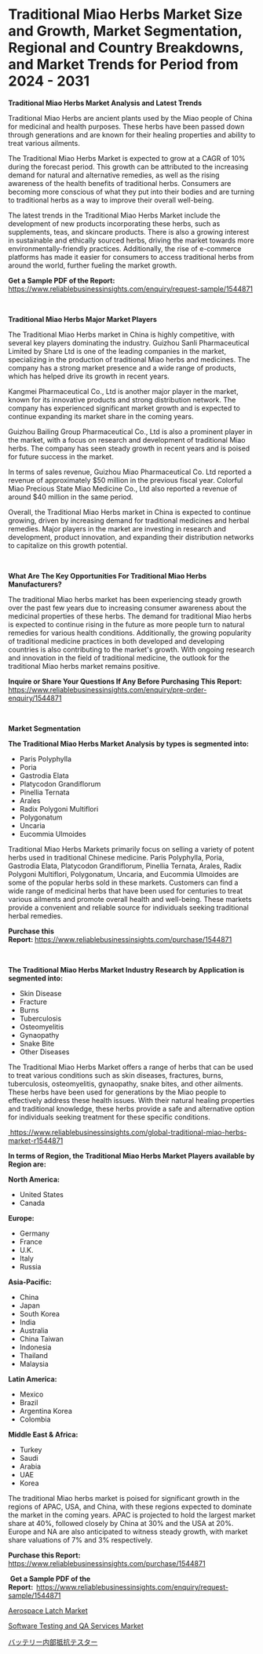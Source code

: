 <p><h1>Traditional Miao Herbs Market Size and Growth, Market Segmentation, Regional and Country Breakdowns, and Market Trends for Period from 2024 -  2031</h1></p><p><strong>Traditional Miao Herbs Market Analysis and Latest Trends</strong></p>
<p><p>Traditional Miao Herbs are ancient plants used by the Miao people of China for medicinal and health purposes. These herbs have been passed down through generations and are known for their healing properties and ability to treat various ailments.</p><p>The Traditional Miao Herbs Market is expected to grow at a CAGR of 10% during the forecast period. This growth can be attributed to the increasing demand for natural and alternative remedies, as well as the rising awareness of the health benefits of traditional herbs. Consumers are becoming more conscious of what they put into their bodies and are turning to traditional herbs as a way to improve their overall well-being.</p><p>The latest trends in the Traditional Miao Herbs Market include the development of new products incorporating these herbs, such as supplements, teas, and skincare products. There is also a growing interest in sustainable and ethically sourced herbs, driving the market towards more environmentally-friendly practices. Additionally, the rise of e-commerce platforms has made it easier for consumers to access traditional herbs from around the world, further fueling the market growth.</p></p>
<p><strong>Get a Sample PDF of the Report:&nbsp;</strong> <a href="https://www.reliablebusinessinsights.com/enquiry/request-sample/1544871">https://www.reliablebusinessinsights.com/enquiry/request-sample/1544871</a></p>
<p>&nbsp;</p>
<p><strong>Traditional Miao Herbs Major Market Players</strong></p>
<p><p>The Traditional Miao Herbs market in China is highly competitive, with several key players dominating the industry. Guizhou Sanli Pharmaceutical Limited by Share Ltd is one of the leading companies in the market, specializing in the production of traditional Miao herbs and medicines. The company has a strong market presence and a wide range of products, which has helped drive its growth in recent years. </p><p>Kangmei Pharmaceutical Co., Ltd is another major player in the market, known for its innovative products and strong distribution network. The company has experienced significant market growth and is expected to continue expanding its market share in the coming years. </p><p>Guizhou Bailing Group Pharmaceutical Co., Ltd is also a prominent player in the market, with a focus on research and development of traditional Miao herbs. The company has seen steady growth in recent years and is poised for future success in the market. </p><p>In terms of sales revenue, Guizhou Miao Pharmaceutical Co. Ltd reported a revenue of approximately $50 million in the previous fiscal year. Colorful Miao Precious State Miao Medicine Co., Ltd also reported a revenue of around $40 million in the same period. </p><p>Overall, the Traditional Miao Herbs market in China is expected to continue growing, driven by increasing demand for traditional medicines and herbal remedies. Major players in the market are investing in research and development, product innovation, and expanding their distribution networks to capitalize on this growth potential.</p></p>
<p>&nbsp;</p>
<p><strong>What Are The Key Opportunities For Traditional Miao Herbs Manufacturers?</strong></p>
<p><p>The traditional Miao herbs market has been experiencing steady growth over the past few years due to increasing consumer awareness about the medicinal properties of these herbs. The demand for traditional Miao herbs is expected to continue rising in the future as more people turn to natural remedies for various health conditions. Additionally, the growing popularity of traditional medicine practices in both developed and developing countries is also contributing to the market's growth. With ongoing research and innovation in the field of traditional medicine, the outlook for the traditional Miao herbs market remains positive.</p></p>
<p><strong>Inquire or Share Your Questions If Any Before Purchasing This Report:</strong> <a href="https://www.reliablebusinessinsights.com/enquiry/pre-order-enquiry/1544871">https://www.reliablebusinessinsights.com/enquiry/pre-order-enquiry/1544871</a></p>
<p>&nbsp;</p>
<p><strong>Market Segmentation</strong></p>
<p><strong>The Traditional Miao Herbs Market Analysis by types is segmented into:</strong></p>
<p><ul><li>Paris Polyphylla</li><li>Poria</li><li>Gastrodia Elata</li><li>Platycodon Grandiflorum</li><li>Pinellia Ternata</li><li>Arales</li><li>Radix Polygoni Multiflori</li><li>Polygonatum</li><li>Uncaria</li><li>Eucommia Ulmoides</li></ul></p>
<p><p>Traditional Miao Herbs Markets primarily focus on selling a variety of potent herbs used in traditional Chinese medicine. Paris Polyphylla, Poria, Gastrodia Elata, Platycodon Grandiflorum, Pinellia Ternata, Arales, Radix Polygoni Multiflori, Polygonatum, Uncaria, and Eucommia Ulmoides are some of the popular herbs sold in these markets. Customers can find a wide range of medicinal herbs that have been used for centuries to treat various ailments and promote overall health and well-being. These markets provide a convenient and reliable source for individuals seeking traditional herbal remedies.</p></p>
<p><strong>Purchase this Report:&nbsp;</strong><a href="https://www.reliablebusinessinsights.com/purchase/1544871">https://www.reliablebusinessinsights.com/purchase/1544871</a></p>
<p>&nbsp;</p>
<p><strong>The Traditional Miao Herbs Market Industry Research by Application is segmented into:</strong></p>
<p><ul><li>Skin Disease</li><li>Fracture</li><li>Burns</li><li>Tuberculosis</li><li>Osteomyelitis</li><li>Gynaopathy</li><li>Snake Bite</li><li>Other Diseases</li></ul></p>
<p><p>The Traditional Miao Herbs Market offers a range of herbs that can be used to treat various conditions such as skin diseases, fractures, burns, tuberculosis, osteomyelitis, gynaopathy, snake bites, and other ailments. These herbs have been used for generations by the Miao people to effectively address these health issues. With their natural healing properties and traditional knowledge, these herbs provide a safe and alternative option for individuals seeking treatment for these specific conditions.</p></p>
<p><a href="https://www.reliablebusinessinsights.com/global-traditional-miao-herbs-market-r1544871">&nbsp;https://www.reliablebusinessinsights.com/global-traditional-miao-herbs-market-r1544871</a></p>
<p><strong>In terms of Region, the Traditional Miao Herbs Market Players available by Region are:</strong></p>
<p>
    <p> <strong> North America: </strong>
        <ul>
            <li>United States</li>
            <li>Canada</li>
        </ul>
        </p> 
    <p> <strong> Europe: </strong>
        <ul>
            <li>Germany</li>
            <li>France</li>
            <li>U.K.</li>
            <li>Italy</li>
            <li>Russia</li>
        </ul>
        </p> 
    <p> <strong> Asia-Pacific: </strong>
        <ul>
            <li>China</li>
            <li>Japan</li>
            <li>South Korea</li>
            <li>India</li>
            <li>Australia</li>
            <li>China Taiwan</li>
            <li>Indonesia</li>
            <li>Thailand</li>
            <li>Malaysia</li>
        </ul>
        </p> 
    <p> <strong> Latin America: </strong>
        <ul>
            <li>Mexico</li>
            <li>Brazil</li>
            <li>Argentina Korea</li>
            <li>Colombia</li>
        </ul>
        </p> 
    <p> <strong> Middle East & Africa: </strong>
        <ul>
            <li>Turkey</li>
            <li>Saudi</li>
            <li>Arabia</li>
            <li>UAE</li>
            <li>Korea</li>
        </ul>
    </p>
    </p>
<p><p>The traditional Miao herbs market is poised for significant growth in the regions of APAC, USA, and China, with these regions expected to dominate the market in the coming years. APAC is projected to hold the largest market share at 40%, followed closely by China at 30% and the USA at 20%. Europe and NA are also anticipated to witness steady growth, with market share valuations of 7% and 3% respectively.</p></p>
<p><strong>Purchase this Report: </strong><a href="https://www.reliablebusinessinsights.com/purchase/1544871">https://www.reliablebusinessinsights.com/purchase/1544871</a></p>
<p>&nbsp;<strong>Get a Sample PDF of the Report:&nbsp;&nbsp;</strong><a href="https://www.reliablebusinessinsights.com/enquiry/request-sample/1544871">https://www.reliablebusinessinsights.com/enquiry/request-sample/1544871</a></p>
<p><strong></strong></p>
<p><p><a href="https://github.com/shotows/Market-Research-Report-List-3/blob/main/aerospace-latch-market.md">Aerospace Latch Market</a></p><p><a href="https://github.com/Sinjinluong3e0awx2m195k76/Market-Research-Report-List-3/blob/main/software-testing-and-qa-services-market.md">Software Testing and QA Services Market</a></p><p><a href="https://github.com/schmahlson/Market-Research-Report-List-2/blob/main/3973474179044.md">バッテリー内部抵抗テスター</a></p></p>